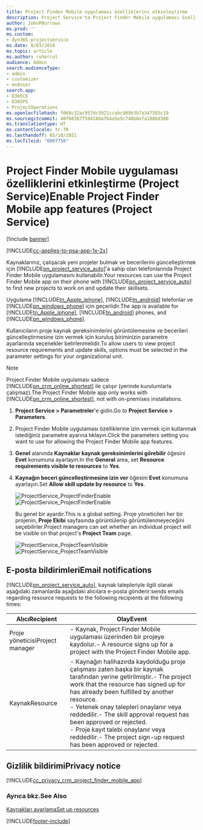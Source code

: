 ```yaml
---
title: Project Finder Mobile uygulaması özelliklerini etkinleştirme
description: Project Service'ta Project Finder Mobile uygulaması özelliklerini etkinleştirme
author: JohnPBurrows
ms.prod: ''
ms.custom:
- dyn365-projectservice
ms.date: 8/03/2018
ms.topic: article
ms.author: ruhercul
audience: Admin
search.audienceType:
- admin
- customizer
- enduser
search.app:
- D365CE
- D365PS
- ProjectOperations
ms.openlocfilehash: f068c32ac957dc5921ccabc989b3b7a347585c19
ms.sourcegitcommit: 40f68387f594180af64a5e5c748b6efa188bd300
ms.translationtype: HT
ms.contentlocale: tr-TR
ms.lasthandoff: 05/10/2021
ms.locfileid: "6007750"
---
```

# <a name="enable-project-finder-mobile-app-features-project-service"></a><span data-ttu-id="69bd0-103">Project Finder Mobile uygulaması özelliklerini etkinleştirme (Project Service)</span><span class="sxs-lookup"><span data-stu-id="69bd0-103">Enable Project Finder Mobile app features (Project Service)</span></span>

[!include [banner](../includes/psa-now-project-operations.md)]

[!INCLUDE[cc-applies-to-psa-app-1x-2x](../includes/cc-applies-to-psa-app-1x-2x.md)]

<span data-ttu-id="69bd0-104">Kaynaklarınız, çalışacak yeni projeler bulmak ve becerilerini güncelleştirmek için [!INCLUDE[pn_project_service_auto](../includes/pn-project-service-auto.md)]'a sahip olan telefonlarında Project Finder Mobile uygulamasını kullanabilir.</span><span class="sxs-lookup"><span data-stu-id="69bd0-104">Your resources can use the Project Finder Mobile app on their phone with [!INCLUDE[pn_project_service_auto](../includes/pn-project-service-auto.md)] to find new projects to work on and update their skillsets.</span></span>  
  
 <span data-ttu-id="69bd0-105">Uygulama [!INCLUDE[tn_Apple_iphone](../includes/tn-apple-iphone.md)], [!INCLUDE[tn_android](../includes/tn-android.md)] telefonlar ve [!INCLUDE[pn_windows_phone](../includes/pn-windows-phone.md)] için geçerlidir.</span><span class="sxs-lookup"><span data-stu-id="69bd0-105">The app is available for [!INCLUDE[tn_Apple_iphone](../includes/tn-apple-iphone.md)], [!INCLUDE[tn_android](../includes/tn-android.md)] phones, and [!INCLUDE[pn_windows_phone](../includes/pn-windows-phone.md)].</span></span>  
    
 <span data-ttu-id="69bd0-106">Kullanıcıların proje kaynak gereksinimlerini görüntülemesine ve becerileri güncelleştirmesine izin vermek için kuruluş biriminizin parametre ayarlarında seçenekler belirlenmelidir.</span><span class="sxs-lookup"><span data-stu-id="69bd0-106">To allow users to view project resource requirements and update skills, options must be selected in the parameter settings for your organizational unit.</span></span>
  
> [!NOTE]
>  <span data-ttu-id="69bd0-107">Project Finder Mobile uygulaması sadece [!INCLUDE[pn_crm_online_shortest](../includes/pn-crm-online-shortest.md)] ile çalışır (yerinde kurulumlarla çalışmaz).</span><span class="sxs-lookup"><span data-stu-id="69bd0-107">The Project Finder Mobile app only works with [!INCLUDE[pn_crm_online_shortest](../includes/pn-crm-online-shortest.md)], not with on-premises installations.</span></span>  
  
1. <span data-ttu-id="69bd0-108">**Project Service > Parametreler**'e gidin.</span><span class="sxs-lookup"><span data-stu-id="69bd0-108">Go to **Project Service > Parameters**.</span></span>  
  
2. <span data-ttu-id="69bd0-109">Project Finder Mobile uygulaması özelliklerine izin vermek için kullanmak istediğiniz parametre ayarına tıklayın.</span><span class="sxs-lookup"><span data-stu-id="69bd0-109">Click the parameters setting you want to use for allowing the Project Finder Mobile app features.</span></span>  
  
3. <span data-ttu-id="69bd0-110">**Genel** alanında **Kaynaklar kaynak gereksinimlerini görebilir** öğesini **Evet** konumuna ayarlayın.</span><span class="sxs-lookup"><span data-stu-id="69bd0-110">In the **General** area, set **Resource requirements visible to resources** to **Yes**.</span></span>  
  
4. <span data-ttu-id="69bd0-111">**Kaynağın beceri güncelleştirmesine izin ver** öğesini **Evet** konumuna ayarlayın.</span><span class="sxs-lookup"><span data-stu-id="69bd0-111">Set **Allow skill update by resource** to **Yes**.</span></span>  
  
   <span data-ttu-id="69bd0-112">![ProjectService_ProjectFinderEnable](../psa/media/project-service-project-finder-enable.png "ProjectService_ProjectFinderEnable")</span><span class="sxs-lookup"><span data-stu-id="69bd0-112">![ProjectService_ProjectFinderEnable](../psa/media/project-service-project-finder-enable.png "ProjectService_ProjectFinderEnable")</span></span>  
  
   <span data-ttu-id="69bd0-113">Bu genel bir ayardır.</span><span class="sxs-lookup"><span data-stu-id="69bd0-113">This is a global setting.</span></span> <span data-ttu-id="69bd0-114">Proje yöneticileri her bir projenin, **Proje Ekibi** sayfasında görüntülenip görüntülenmeyeceğini seçebilirler.</span><span class="sxs-lookup"><span data-stu-id="69bd0-114">Project managers can set whether an individual project will be visible on that project's **Project Team** page.</span></span>  
  
   <span data-ttu-id="69bd0-115">![ProjectService_ProjectTeamVisible](../psa/media/project-service-project-team-visible.png "ProjectService_ProjectTeamVisible")</span><span class="sxs-lookup"><span data-stu-id="69bd0-115">![ProjectService_ProjectTeamVisible](../psa/media/project-service-project-team-visible.png "ProjectService_ProjectTeamVisible")</span></span>  
  
## <a name="email-notifications"></a><span data-ttu-id="69bd0-116">E-posta bildirimleri</span><span class="sxs-lookup"><span data-stu-id="69bd0-116">Email notifications</span></span>  
 [!INCLUDE[pn_project_service_auto](../includes/pn-project-service-auto.md)]<span data-ttu-id="69bd0-117">, kaynak talepleriyle ilgili olarak aşağıdaki zamanlarda aşağıdaki alıcılara e-posta gönderir:</span><span class="sxs-lookup"><span data-stu-id="69bd0-117">sends emails regarding resource requests to the following recipients at the following times:</span></span>  
  
|<span data-ttu-id="69bd0-118">Alıcı</span><span class="sxs-lookup"><span data-stu-id="69bd0-118">Recipient</span></span>|<span data-ttu-id="69bd0-119">Olay</span><span class="sxs-lookup"><span data-stu-id="69bd0-119">Event</span></span>|  
|---------------|-----------|  
|<span data-ttu-id="69bd0-120">Proje yöneticisi</span><span class="sxs-lookup"><span data-stu-id="69bd0-120">Project manager</span></span>|<span data-ttu-id="69bd0-121">- Kaynak, Project Finder Mobile uygulaması üzerinden bir projeye kaydolur.</span><span class="sxs-lookup"><span data-stu-id="69bd0-121">- A resource signs up for a project with the Project Finder Mobile app.</span></span>|  
|<span data-ttu-id="69bd0-122">Kaynak</span><span class="sxs-lookup"><span data-stu-id="69bd0-122">Resource</span></span>|<span data-ttu-id="69bd0-123">- Kaynağın halihazırda kaydolduğu proje çalışması zaten başka bir kaynak tarafından yerine getirilmiştir.</span><span class="sxs-lookup"><span data-stu-id="69bd0-123">- The project work that the resource has signed up for has already been fulfilled by another resource.</span></span><br /><span data-ttu-id="69bd0-124">- Yetenek onay talepleri onaylanır veya reddedilir.</span><span class="sxs-lookup"><span data-stu-id="69bd0-124">- The skill approval request has been approved or rejected.</span></span><br /><span data-ttu-id="69bd0-125">- Proje kayıt talebi onaylanır veya reddedilir.</span><span class="sxs-lookup"><span data-stu-id="69bd0-125">- The project sign-up request has been approved or rejected.</span></span>|  
  
## <a name="privacy-notice"></a><span data-ttu-id="69bd0-126">Gizlilik bildirimi</span><span class="sxs-lookup"><span data-stu-id="69bd0-126">Privacy notice</span></span>  
 [!INCLUDE[cc_privacy_crm_project_finder_mobile_app](../includes/cc-privacy-crm-project-finder-mobile-app.md)]  
  
### <a name="see-also"></a><span data-ttu-id="69bd0-127">Ayrıca bkz.</span><span class="sxs-lookup"><span data-stu-id="69bd0-127">See Also</span></span>  
 [<span data-ttu-id="69bd0-128">Kaynakları ayarlama</span><span class="sxs-lookup"><span data-stu-id="69bd0-128">Set up resources</span></span>](../psa/set-up-resources.md)


[!INCLUDE[footer-include](../includes/footer-banner.md)]